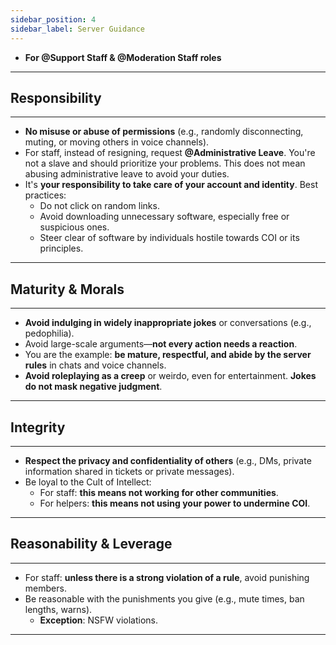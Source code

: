 ```yaml
---
sidebar_position: 4
sidebar_label: Server Guidance
---
```


- **For @Support Staff & @Moderation Staff roles**

---

## Responsibility

---

- **No misuse or abuse of permissions** (e.g., randomly disconnecting, muting, or moving others in voice channels).  
- For staff, instead of resigning, request **@Administrative Leave**. You're not a slave and should prioritize your problems. This does not mean abusing administrative leave to avoid your duties.  
- It's **your responsibility to take care of your account and identity**. Best practices:  
  - Do not click on random links.  
  - Avoid downloading unnecessary software, especially free or suspicious ones.  
  - Steer clear of software by individuals hostile towards COI or its principles.

---

## Maturity & Morals

---

- **Avoid indulging in widely inappropriate jokes** or conversations (e.g., pedophilia).  
- Avoid large-scale arguments—**not every action needs a reaction**.  
- You are the example: **be mature, respectful, and abide by the server rules** in chats and voice channels.  
- **Avoid roleplaying as a creep** or weirdo, even for entertainment. **Jokes do not mask negative judgment**.

---

## Integrity

---

- **Respect the privacy and confidentiality of others** (e.g., DMs, private information shared in tickets or private messages).  
- Be loyal to the Cult of Intellect:  
  - For staff: **this means not working for other communities**.  
  - For helpers: **this means not using your power to undermine COI**.

---

## Reasonability & Leverage

---

- For staff: **unless there is a strong violation of a rule**, avoid punishing members.  
- Be reasonable with the punishments you give (e.g., mute times, ban lengths, warns).  
  - **Exception**: NSFW violations.

---
